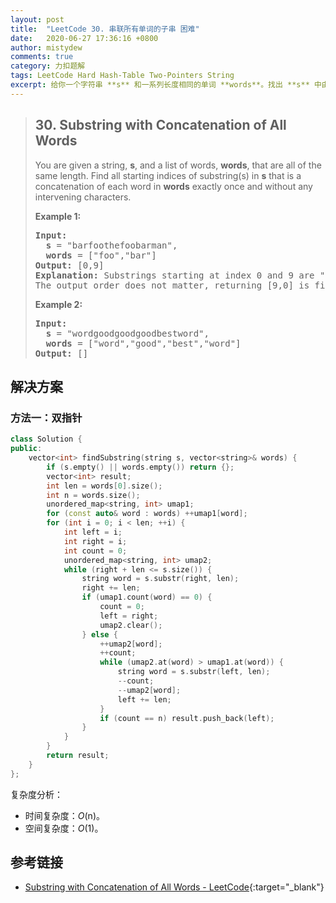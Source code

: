 ```yaml
---
layout: post
title:  "LeetCode 30. 串联所有单词的子串 困难"
date:   2020-06-27 17:36:16 +0800
author: mistydew
comments: true
category: 力扣题解
tags: LeetCode Hard Hash-Table Two-Pointers String
excerpt: 给你一个字符串 **s** 和一系列长度相同的单词 **words**。找出 **s** 中由 **words** 里每个单词串联成子串的所有起始位置。
---
```

> ## 30. Substring with Concatenation of All Words
> 
> You are given a string, **s**, and a list of words, **words**, that are all of the same length. Find all starting indices of substring(s) in **s** that is a concatenation of each word in **words** exactly once and without any intervening characters.
> 
> **Example 1:**
> 
> <pre>
> <strong>Input:</strong>
>   <strong>s</strong> = "barfoothefoobarman",
>   <strong>words</strong> = ["foo","bar"]
> <strong>Output:</strong> [0,9]
> <strong>Explanation:</strong> Substrings starting at index 0 and 9 are "barfoo" and "foobar" respectively.
> The output order does not matter, returning [9,0] is fine too.
> </pre>
> 
> **Example 2:**
> 
> <pre>
> <strong>Input:</strong>
>   <strong>s</strong> = "wordgoodgoodgoodbestword",
>   <strong>words</strong> = ["word","good","best","word"]
> <strong>Output:</strong> []
> </pre>

## 解决方案

### 方法一：双指针

```cpp
class Solution {
public:
    vector<int> findSubstring(string s, vector<string>& words) {
        if (s.empty() || words.empty()) return {};
        vector<int> result;
        int len = words[0].size();
        int n = words.size();
        unordered_map<string, int> umap1;
        for (const auto& word : words) ++umap1[word];
        for (int i = 0; i < len; ++i) {
            int left = i;
            int right = i;
            int count = 0;
            unordered_map<string, int> umap2;
            while (right + len <= s.size()) {
                string word = s.substr(right, len);
                right += len;
                if (umap1.count(word) == 0) {
                    count = 0;
                    left = right;
                    umap2.clear();
                } else {
                    ++umap2[word];
                    ++count;
                    while (umap2.at(word) > umap1.at(word)) {
                        string word = s.substr(left, len);
                        --count;
                        --umap2[word];
                        left += len;
                    }
                    if (count == n) result.push_back(left);
                }
            }
        }
        return result;
    }
};
```

复杂度分析：
* 时间复杂度：*O*(n)。
* 空间复杂度：*O*(1)。

## 参考链接

* [Substring with Concatenation of All Words - LeetCode](https://leetcode.com/problems/substring-with-concatenation-of-all-words/){:target="_blank"}

